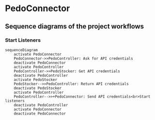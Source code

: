 # PedoConnector

## Sequence diagrams of the project workflows
### Start Listeners

```mermaid
sequenceDiagram
    activate PedoConnector
    PedoConnector->>PedoController: Ask for API credentials
    deactivate PedoConnector
    activate PedoController
    PedoController->>PedoStocker: Get API credentials
    deactivate PedoController
    activate PedoStocker
    PedoStocker-->>PedoController: Return API credentials
    deactivate PedoStocker
    activate PedoController
    PedoController-->>+PedoConnector: Send API credentials<br>Start listeners
    deactivate PedoController
    activate PedoConnector
    deactivate PedoConnector
```